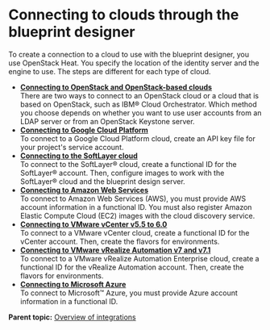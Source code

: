 # Connecting to clouds through the blueprint designer

To create a connection to a cloud to use with the blueprint designer, you use OpenStack Heat. You specify the location of the identity server and the engine to use. The steps are different for each type of cloud.

-   **[Connecting to OpenStack and OpenStack-based clouds](../../com.edt.doc/topics/cloud_connect_openstack.md)**  
There are two ways to connect to an OpenStack cloud or a cloud that is based on OpenStack, such as IBM® Cloud Orchestrator. Which method you choose depends on whether you want to use user accounts from an LDAP server or from an OpenStack Keystone server.
-   **[Connecting to Google Cloud Platform](../../com.edt.doc/topics/cloud_connect_google_cloud.md)**  
To connect to a Google Cloud Platform cloud, create an API key file for your project's service account.
-   **[Connecting to the SoftLayer cloud](../../com.edt.doc/topics/cloud_connect_softlayer.md)**  
To connect to the SoftLayer® cloud, create a functional ID for the SoftLayer® account. Then, configure images to work with the SoftLayer® cloud and the blueprint design server.
-   **[Connecting to Amazon Web Services](../../com.edt.doc/topics/cloud_connect_amazon.md)**  
To connect to Amazon Web Services \(AWS\), you must provide AWS account information in a functional ID. You must also register Amazon Elastic Compute Cloud \(EC2\) images with the cloud discovery service.
-   **[Connecting to VMware vCenter v5.5 to 6.0](../../com.edt.doc/topics/cloud_connect_vmware.md)**  
To connect to a VMware vCenter cloud, create a functional ID for the vCenter account. Then, create the flavors for environments.
-   **[Connecting to VMware vRealize Automation v7 and v7.1](../../com.edt.doc/topics/cloud_connect_vra.md)**  
To connect to a VMware vRealize Automation Enterprise cloud, create a functional ID for the vRealize Automation account. Then, create the flavors for environments.
-   **[Connecting to Microsoft Azure](../../com.edt.doc/topics/cloud_connect_azure.md)**  
To connect to Microsoft™ Azure, you must provide Azure account information in a functional ID.

**Parent topic:** [Overview of integrations](../../com.udeploy.doc/topics/integrat_ov.md)

